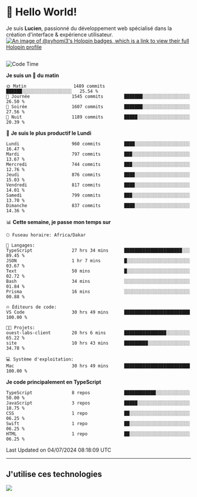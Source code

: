 # 👋 Hello World!

Je suis **Lucien**, passionné du développement web spécialisé dans la création d'interface & expérience utilisateur.
[![An image of @xyhomi3's Holopin badges, which is a link to view their full Holopin profile](https://holopin.me/xyhomi3)](https://holopin.io/@xyhomi3)

##

<!--START_SECTION:waka-->
![Code Time](http://img.shields.io/badge/Code%20Time-1%2C499%20hrs%2043%20mins-blue)

**Je suis un 🐤 du matin** 

```text
🌞 Matin                  1489 commits        ██████░░░░░░░░░░░░░░░░░░░   25.54 % 
🌆 Journée                1545 commits        ███████░░░░░░░░░░░░░░░░░░   26.50 % 
🌃 Soirée                 1607 commits        ███████░░░░░░░░░░░░░░░░░░   27.56 % 
🌙 Nuit                   1189 commits        █████░░░░░░░░░░░░░░░░░░░░   20.39 % 
```
📅 **Je suis le plus productif le Lundi** 

```text
Lundi                    960 commits         ████░░░░░░░░░░░░░░░░░░░░░   16.47 % 
Mardi                    797 commits         ███░░░░░░░░░░░░░░░░░░░░░░   13.67 % 
Mercredi                 744 commits         ███░░░░░░░░░░░░░░░░░░░░░░   12.76 % 
Jeudi                    876 commits         ████░░░░░░░░░░░░░░░░░░░░░   15.03 % 
Vendredi                 817 commits         ████░░░░░░░░░░░░░░░░░░░░░   14.01 % 
Samedi                   799 commits         ███░░░░░░░░░░░░░░░░░░░░░░   13.70 % 
Dimanche                 837 commits         ████░░░░░░░░░░░░░░░░░░░░░   14.36 % 
```


📊 **Cette semaine, je passe mon temps sur** 

```text
🕑︎ Fuseau horaire: Africa/Dakar

💬 Langages: 
TypeScript               27 hrs 34 mins      ██████████████████████░░░   89.45 % 
JSON                     1 hr 7 mins         █░░░░░░░░░░░░░░░░░░░░░░░░   03.67 % 
Text                     50 mins             █░░░░░░░░░░░░░░░░░░░░░░░░   02.72 % 
Bash                     34 mins             ░░░░░░░░░░░░░░░░░░░░░░░░░   01.84 % 
Prisma                   16 mins             ░░░░░░░░░░░░░░░░░░░░░░░░░   00.88 % 

🔥 Éditeurs de code: 
VS Code                  30 hrs 49 mins      █████████████████████████   100.00 % 

🐱‍💻 Projets: 
ouest-labs-client        20 hrs 6 mins       ████████████████░░░░░░░░░   65.22 % 
site                     10 hrs 43 mins      █████████░░░░░░░░░░░░░░░░   34.78 % 

💻 Système d'exploitation: 
Mac                      30 hrs 49 mins      █████████████████████████   100.00 % 
```

**Je code principalement en TypeScript** 

```text
TypeScript               8 repos             ████████████░░░░░░░░░░░░░   50.00 % 
JavaScript               3 repos             █████░░░░░░░░░░░░░░░░░░░░   18.75 % 
CSS                      1 repo              ██░░░░░░░░░░░░░░░░░░░░░░░   06.25 % 
Swift                    1 repo              ██░░░░░░░░░░░░░░░░░░░░░░░   06.25 % 
HTML                     1 repo              ██░░░░░░░░░░░░░░░░░░░░░░░   06.25 % 
```




 Last Updated on 04/07/2024 08:18:09 UTC
<!--END_SECTION:waka-->
---

## J'utilise ces technologies

<p align="left">
  <a href="https://skillicons.dev">
    <img src="https://skillicons.dev/icons?i=ts,js,md,scss,tailwind,react,docker,express,astro,vite,nextjs,vercel,figma,ableton" />
  </a>
</p>

